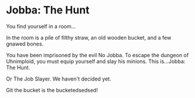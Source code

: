 # Jobba: The Hunt 

You find yourself in a room...

In the room is a pile of filthy straw, an old wooden bucket, and a few gnawed bones.

You have been imprisoned by the evil No Jobba. To escape the dungeon of Uhnimploid, you must equip yourself and slay his minions. This is…Jobba: The Hunt.

Or The Job Slayer. We haven't decided yet.

Git the bucket is the bucketedsedsed!


